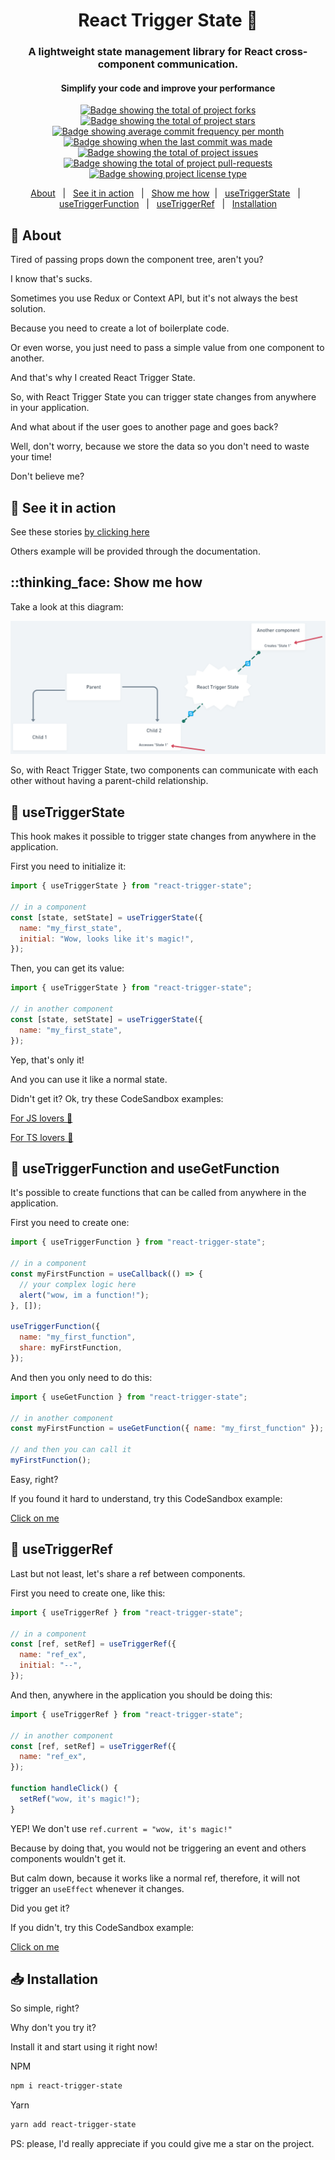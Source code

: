 <div align="center">
  <h1>React Trigger State 🔄</h1>

  <h3>
    A lightweight state management library for React cross-component communication.
  </h3>

  <h4>Simplify your code and improve your performance</h4>
</div>

<p align="center">
  <a href="https://github.com/gabrieldeavila/react-trigger-state/fork" target="_blank">
    <img src="https://img.shields.io/github/forks/gabrieldeavila/react-trigger-state?" alt="Badge showing the total of project forks"/>
  </a>

  <a href="https://github.com/gabrieldeavila/react-trigger-state/stargazers" target="_blank">
    <img src="https://img.shields.io/github/stars/gabrieldeavila/react-trigger-state?" alt="Badge showing the total of project stars"/>
  </a>

  <a href="https://github.com/gabrieldeavila/react-trigger-state/commits/main" target="_blank">
    <img src="https://img.shields.io/github/commit-activity/m/gabrieldeavila/react-trigger-state?" alt="Badge showing average commit frequency per month"/>
  </a>

  <a href="https://github.com/gabrieldeavila/react-trigger-state/commits/main" target="_blank">
    <img src="https://img.shields.io/github/last-commit/gabrieldeavila/react-trigger-state?" alt="Badge showing when the last commit was made"/>
  </a>

  <a href="https://github.com/gabrieldeavila/react-trigger-state/issues" target="_blank">
    <img src="https://img.shields.io/github/issues/gabrieldeavila/react-trigger-state?" alt="Badge showing the total of project issues"/>
  </a>

  <a href="https://github.com/gabrieldeavila/react-trigger-state/pulls" target="_blank">
    <img src="https://img.shields.io/github/issues-pr/gabrieldeavila/react-trigger-state?" alt="Badge showing the total of project pull-requests"/>
  </a>

  <a href="https://github.com/gabrieldeavila/react-trigger-state/blob/master/LICENSE.md" target="_blank">
    <img alt="Badge showing project license type" src="https://img.shields.io/github/license/gabrieldeavila/react-trigger-state?color=f85149"/>
  </a>
</p>

<p align="center">
  <a href="#dart-about">About</a> &#xa0; | &#xa0;
  <a href="#eyes-see-it-in-action">See it in action</a> &#xa0; | &#xa0;
  <a href="#thinking_face-show-me-how">Show me how</a>&#xa0; | &#xa0;
  <a href="#crystal_ball-usetriggerstate">useTriggerState</a> &#xa0; | &#xa0;
  <a href="#crystal_ball-usetriggerfunction-and-usegetfunction">useTriggerFunction</a> &#xa0; | &#xa0;
  <a href="#crystal_ball-usetriggerref">useTriggerRef</a> &#xa0; | &#xa0;
  <a href="#inbox_tray-installation">Installation</a>
</p>

## :dart: About

Tired of passing props down the component tree, aren't you?

I know that's sucks.

Sometimes you use Redux or Context API, but it's not always the best solution.

Because you need to create a lot of boilerplate code.

Or even worse, you just need to pass a simple value from one component to another.

And that's why I created React Trigger State.

So, with React Trigger State you can trigger state changes from anywhere in your application.

And what about if the user goes to another page and goes back?

Well, don't worry, because we store the data so you don't need to waste your time!

Don't believe me?

## :eyes: See it in action

<p>See these stories <a href="https://6411132c8debbccc1a851060-genjkthnwu.chromatic.com/?path=/story/function--function" target="_blank">by clicking here</a></p>

Others example will be provided through the documentation.

## ::thinking_face: Show me how
Take a look at this diagram:

<img src="https://raw.githubusercontent.com/gabrieldeavila/react-trigger-state/master/public/diagram.png" alt="React Trigger State Diagram" />

So, with React Trigger State, two components can communicate with each other without having a parent-child relationship.

## :crystal_ball: useTriggerState

This hook makes it possible to trigger state changes from anywhere in the application.

First you need to initialize it:

```js
import { useTriggerState } from "react-trigger-state";

// in a component
const [state, setState] = useTriggerState({
  name: "my_first_state",
  initial: "Wow, looks like it's magic!",
});
```

Then, you can get its value:

```js
import { useTriggerState } from "react-trigger-state";

// in another component
const [state, setState] = useTriggerState({
  name: "my_first_state",
});
```

Yep, that's only it!

And you can use it like a normal state.

Didn't get it?
Ok, try these CodeSandbox examples:

<p><a href="https://codesandbox.io/s/usetriggerstate-example-js-z3dzlu?file=/src/App.js" target="_blank">For JS lovers 🥰</a></p>

<p><a href="https://codesandbox.io/s/usetriggerstate-basic-example-9ukf2s?file=/src/App.tsx" target="_blank">For TS lovers 🤗</a></p>

## :crystal_ball: useTriggerFunction and useGetFunction

It's possible to create functions that can be called from anywhere in the application.

First you need to create one:

```js
import { useTriggerFunction } from "react-trigger-state";

// in a component
const myFirstFunction = useCallback(() => {
  // your complex logic here
  alert("wow, im a function!");
}, []);

useTriggerFunction({
  name: "my_first_function",
  share: myFirstFunction,
});
```

And then you only need to do this:

```js
import { useGetFunction } from "react-trigger-state";

// in another component
const myFirstFunction = useGetFunction({ name: "my_first_function" });

// and then you can call it
myFirstFunction();
```

Easy, right?

If you found it hard to understand, try this CodeSandbox example:
<p><a href="https://codesandbox.io/s/blazing-haze-gnb600?file=/src/App.tsx" target="_blank">Click on me</a></p>


## :crystal_ball: useTriggerRef

Last but not least, let's share a ref between components.

First you need to create one, like this:

```js
import { useTriggerRef } from "react-trigger-state";

// in a component
const [ref, setRef] = useTriggerRef({
  name: "ref_ex",
  initial: "--",
});
```

And then, anywhere in the application you should be doing this:

```js
import { useTriggerRef } from "react-trigger-state";

// in another component
const [ref, setRef] = useTriggerRef({
  name: "ref_ex",
});

function handleClick() {
  setRef("wow, it's magic!");
}
```

YEP! We don't use `ref.current = "wow, it's magic!"`

Because by doing that, you would not be triggering an event and others components wouldn't get it.

But calm down, because it works like a normal ref, therefore, it will not trigger an `useEffect` whenever it changes.

Did you get it?

If you didn't, try this CodeSandbox example:

<p><a href="https://codesandbox.io/s/nice-margulis-6sd0jl?file=/src/App.tsx" target="_blank">Click on me</a></p>

## :inbox_tray: Installation

So simple, right?

Why don't you try it?

Install it and start using it right now!

NPM

```bash
npm i react-trigger-state
```

Yarn

```bash
yarn add react-trigger-state
```

PS: please, I'd really appreciate if you could give me a star on the project.
